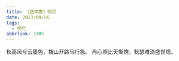 ```yaml
---
title: 《送体委》明兮
date: 2023/09/06
tags:
  - 明兮
abbrlink: 2305
---
```

秋高风兮云墨色，拨山开路马行急。
丹心照比天惭愧，秋瑟难消盛世熄。
